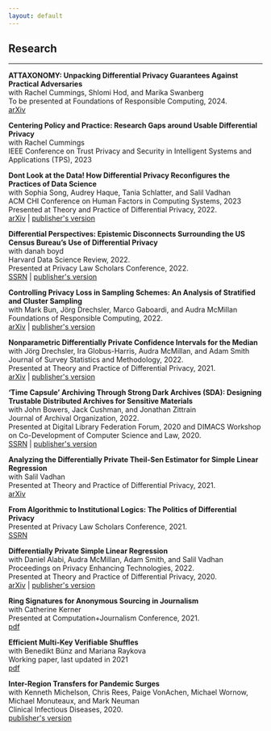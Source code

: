 ```yaml
---
layout: default
---
```

## Research

<hr>

<!---### Papers

<hr>-->

**ATTAXONOMY: Unpacking Differential Privacy Guarantees Against Practical Adversaries**\
with Rachel Cummings, Shlomi Hod, and Marika Swanberg\
To be presented at Foundations of Responsible Computing, 2024.\
[arXiv](https://arxiv.org/pdf/2405.01716)

**Centering Policy and Practice: Research Gaps around Usable Differential Privacy**\
with Rachel Cummings\
IEEE Conference on Trust Privacy and Security in Intelligent Systems and Applications (TPS), 2023
 
**Dont Look at the Data! How Differential Privacy Reconfigures the Practices of Data Science**\
with Sophia Song, Audrey Haque, Tania Schlatter, and Salil Vadhan\
ACM CHI Conference on Human Factors in Computing Systems, 2023\
Presented at Theory and Practice of Differential Privacy, 2022.\
[arXiv](https://arxiv.org/abs/2302.11775) | [publisher's version](https://dl.acm.org/doi/abs/10.1145/3544548.3580791)
 
**Differential Perspectives: Epistemic Disconnects Surrounding the US Census Bureau’s Use of Differential Privacy**\
with danah boyd\
Harvard Data Science Review, 2022.\
Presented at Privacy Law Scholars Conference, 2022.\
[SSRN](https://papers.ssrn.com/sol3/papers.cfm?abstract_id=4077426) | [publisher's version](https://hdsr.mitpress.mit.edu/pub/3vj5j6i0)
 
**Controlling Privacy Loss in Sampling Schemes: An Analysis of Stratified and Cluster Sampling**\
with Mark Bun, Jörg Drechsler, Marco Gaboardi, and Audra McMillan\
Foundations of Responsible Computing, 2022.\
[arXiv](https://arxiv.org/pdf/2007.12674.pdf) | [publisher's version](https://drops.dagstuhl.de/opus/volltexte/2022/16524/)
 
**Nonparametric Differentially Private Confidence Intervals for the Median**\
with Jörg Drechsler, Ira Globus-Harris, Audra McMillan, and Adam Smith\
Journal of Survey Statistics and Methodology, 2022.\
Presented at Theory and Practice of Differential Privacy, 2021.\
[arXiv](https://arxiv.org/abs/2106.10333) | [publisher's version](https://academic.oup.com/jssam/article/10/3/804/6609829?login=false)
 
**‘Time Capsule’ Archiving Through Strong Dark Archives (SDA): Designing Trustable Distributed Archives for Sensitive Materials**\
with John Bowers, Jack Cushman, and Jonathan Zittrain\
Journal of Archival Organization, 2022.\
Presented at Digital Library Federation Forum, 2020 and DIMACS Workshop on Co-Development of Computer Science and Law, 2020.\
[SSRN](https://papers.ssrn.com/sol3/papers.cfm?abstract_id=4124742) | [publisher's version](https://www.tandfonline.com/doi/abs/10.1080/15332748.2022.2110552?journalCode=wjao20)

**Analyzing the Differentially Private Theil-Sen Estimator for Simple Linear Regression**\
with Salil Vadhan\
Presented at Theory and Practice of Differential Privacy, 2021.\
[arXiv](https://arxiv.org/abs/2207.13289)
 
**From Algorithmic to Institutional Logics: The Politics of Differential Privacy**\
Presented at Privacy Law Scholars Conference, 2021.\
[SSRN](https://papers.ssrn.com/sol3/papers.cfm?abstract_id=4079222)
 
**Differentially Private Simple Linear Regression**\
with Daniel Alabi, Audra McMillan, Adam Smith, and Salil Vadhan\
Proceedings on Privacy Enhancing Technologies, 2022.\
Presented at Theory and Practice of Differential Privacy, 2020.\
[arXiv](https://arxiv.org/abs/2007.05157) | [publisher's version](https://petsymposium.org/popets/2022/popets-2022-0041.php)

<!--- <hr>

### Other Projects

<hr> -->
 
**Ring Signatures for Anonymous Sourcing in Journalism**\
with Catherine Kerner\
Presented at Computation+Journalism Conference, 2021.\
[pdf](ring_sigs_2021.pdf)
 
**Efficient Multi-Key Verifiable Shuffles**\
with Benedikt Bünz and Mariana Raykova\
Working paper, last updated in 2021\
[pdf](bp_shuffle_2021.pdf)

**Inter-Region Transfers for Pandemic Surges**\
with Kenneth Michelson, Chris Rees, Paige VonAchen, Michael Wornow, Michael Monuteaux, and Mark Neuman\
Clinical Infectious Diseases, 2020.\
[publisher's version](https://academic.oup.com/cid/advance-article/doi/10.1093/cid/ciaa1549/5920707)
